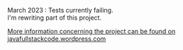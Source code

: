 March 2023 : 
Tests currently failing.<br>
I'm rewriting part of this project.<br>

[More information concerning the project can be found on javafullstackcode.wordpress.com](https://javafullstackcode.wordpress.com/, "Java Full Stack Code")
